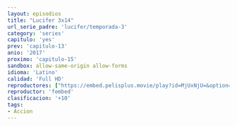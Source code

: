```yaml
---
layout: episodios
title: "Lucifer 3x14"
url_serie_padre: 'lucifer/temporada-3'
category: 'series'
capitulo: 'yes'
prev: 'capitulo-13'
anio: '2017'
proximo: 'capitulo-15'
sandbox: allow-same-origin allow-forms
idioma: 'Latino'
calidad: 'Full HD'
reproductores: ["https://embed.pelisplus.movie/play?id=MjUxNjU=&option=latin"]
reproductor: 'fembed'
clasificacion: '+10'
tags:
- Accion
---
```












